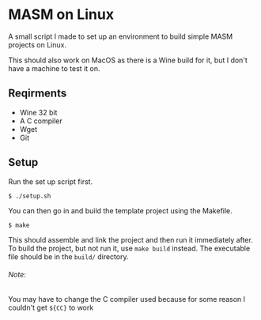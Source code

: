 # MASM on Linux
A small script I made to set up an environment to build simple MASM projects on Linux.

This should also work on MacOS as there is a Wine build for it, but I don't have a machine to test it on.

## Reqirments
- Wine 32 bit
- A C compiler
- Wget
- Git

## Setup
Run the set up script first.

    $ ./setup.sh

You can then go in and build the template project using the Makefile.

    $ make

This should assemble and link the project and then run it immediately after. To build the project, but not run it, use `make build` instead. The executable file should be in the `build/` directory.

###### Note: 
You may have to change the C compiler used because for some reason I couldn't get `${CC}` to work
